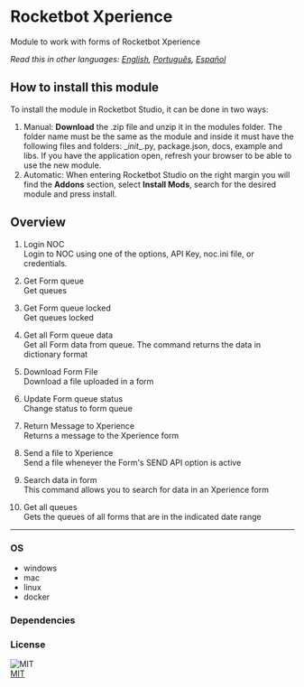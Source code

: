 



# Rocketbot Xperience
  
Module to work with forms of Rocketbot Xperience  

*Read this in other languages: [English](README.md), [Português](README.pr.md), [Español](README.es.md)*

## How to install this module
  
To install the module in Rocketbot Studio, it can be done in two ways:
1. Manual: __Download__ the .zip file and unzip it in the modules folder. The folder name must be the same as the module and inside it must have the following files and folders: \__init__.py, package.json, docs, example and libs. If you have the application open, refresh your browser to be able to use the new module.
2. Automatic: When entering Rocketbot Studio on the right margin you will find the **Addons** section, select **Install Mods**, search for the desired module and press install.  


## Overview


1. Login NOC  
Login to NOC using one of the options, API Key, noc.ini file, or credentials.

2. Get Form queue  
Get queues

3. Get Form queue locked  
Get queues locked

4. Get all Form queue data  
Get all Form data from queue. The command returns the data in dictionary format

5. Download Form File  
Download a file uploaded in a form

6. Update Form queue status  
Change status to form queue

7. Return Message to Xperience  
Returns a message to the Xperience form

8. Send a file to Xperience  
Send a file whenever the Form's SEND API option is active

9. Search data in form  
This command allows you to search for data in an Xperience form

10. Get all queues  
Gets the queues of all forms that are in the indicated date range  




----
### OS

- windows
- mac
- linux
- docker

### Dependencies

### License
  
![MIT](https://camo.githubusercontent.com/107590fac8cbd65071396bb4d04040f76cde5bde/687474703a2f2f696d672e736869656c64732e696f2f3a6c6963656e73652d6d69742d626c75652e7376673f7374796c653d666c61742d737175617265)  
[MIT](http://opensource.org/licenses/mit-license.ph)